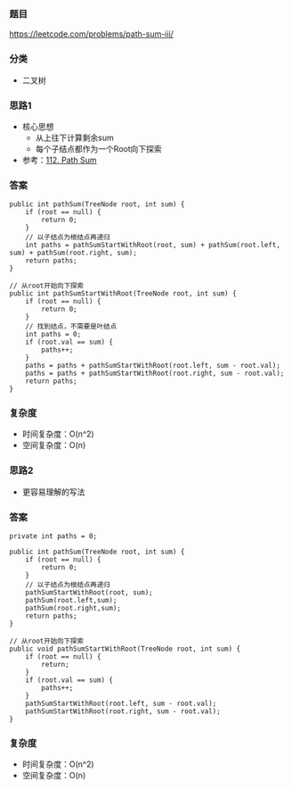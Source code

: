 ### 题目
https://leetcode.com/problems/path-sum-iii/

### 分类
* 二叉树

### 思路1
* 核心思想
    * 从上往下计算剩余sum
    * 每个子结点都作为一个Root向下探索
* 参考：[112. Path Sum](112.%20Path%20Sum.md)

### 答案
```
public int pathSum(TreeNode root, int sum) {
    if (root == null) {
        return 0;
    }
    // 以子结点为根结点再递归
    int paths = pathSumStartWithRoot(root, sum) + pathSum(root.left, sum) + pathSum(root.right, sum);
    return paths;
}

// 从root开始向下探索
public int pathSumStartWithRoot(TreeNode root, int sum) {
    if (root == null) {
        return 0;
    }
    // 找到结点，不需要是叶结点
    int paths = 0;
    if (root.val == sum) {
        paths++;
    }
    paths = paths + pathSumStartWithRoot(root.left, sum - root.val);
    paths = paths + pathSumStartWithRoot(root.right, sum - root.val);
    return paths;
}
```

### 复杂度
* 时间复杂度：O(n^2)
* 空间复杂度：O(n)

### 思路2
* 更容易理解的写法

### 答案
```
private int paths = 0;

public int pathSum(TreeNode root, int sum) {
    if (root == null) {
        return 0;
    }
    // 以子结点为根结点再递归
    pathSumStartWithRoot(root, sum);
    pathSum(root.left,sum);
    pathSum(root.right,sum);
    return paths;
}

// 从root开始向下探索
public void pathSumStartWithRoot(TreeNode root, int sum) {
    if (root == null) {
        return;
    }
    if (root.val == sum) {
        paths++;
    }
    pathSumStartWithRoot(root.left, sum - root.val);
    pathSumStartWithRoot(root.right, sum - root.val);
}
```

### 复杂度
* 时间复杂度：O(n^2)
* 空间复杂度：O(n)
